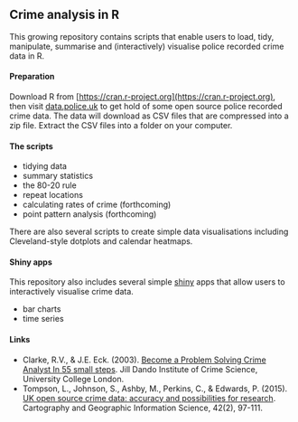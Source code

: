 ## Crime analysis in R

This growing repository contains scripts that enable users to load, tidy, manipulate, summarise and (interactively) visualise police recorded crime data in R.

#### Preparation

Download R from [https://cran.r-project.org](https://cran.r-project.org), then visit [data.police.uk](https://data.police.uk/data/) to get hold of some open source police recorded crime data. The data will download as CSV files that are compressed into a zip file. Extract the CSV files into a folder on your computer. 

#### The scripts
  
* tidying data
* summary statistics
* the 80-20 rule
* repeat locations
* calculating rates of crime (forthcoming)
* point pattern analysis (forthcoming)

There are also several scripts to create simple data visualisations including Cleveland-style dotplots and calendar heatmaps.

#### Shiny apps

This repository also includes several simple [shiny](http://shiny.rstudio.com) apps that allow users to interactively visualise crime data.

* bar charts
* time series

#### Links

* Clarke, R.V., & J.E. Eck. (2003). [Become a Problem Solving Crime Analyst In 55 small steps](http://www.popcenter.org/library/reading/pdfs/55stepsUK.pdf). Jill Dando Institute of Crime Science, University College London.
* Tompson, L., Johnson, S., Ashby, M., Perkins, C., & Edwards, P. (2015). [UK open source crime data: accuracy and possibilities for research](http://www.tandfonline.com/doi/full/10.1080/15230406.2014.972456). Cartography and Geographic Information Science, 42(2), 97-111.

